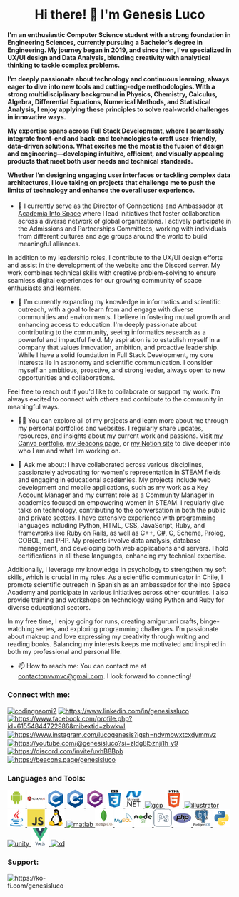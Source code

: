 <h1 align="center">Hi there! 👋 I'm Genesis Luco</h1>
<h4 align="left">I'm an enthusiastic Computer Science student with a strong foundation in Engineering Sciences, currently pursuing a Bachelor’s degree in Engineering. My journey began in 2019, and since then, I’ve specialized in UX/UI design and Data Analysis, blending creativity with analytical thinking to tackle complex problems.
  
I’m deeply passionate about technology and continuous learning, always eager to dive into new tools and cutting-edge methodologies. With a strong multidisciplinary background in Physics, Chemistry, Calculus, Algebra, Differential Equations, Numerical Methods, and Statistical Analysis, I enjoy applying these principles to solve real-world challenges in innovative ways.

My expertise spans across Full Stack Development, where I seamlessly integrate front-end and back-end technologies to craft user-friendly, data-driven solutions. What excites me the most is the fusion of design and engineering—developing intuitive, efficient, and visually appealing products that meet both user needs and technical standards.

Whether I’m designing engaging user interfaces or tackling complex data architectures, I love taking on projects that challenge me to push the limits of technology and enhance the overall user experience.
</h4>

- 🔭 I currently serve as the Director of Connections and Ambassador at [Academia Into Space](https://academiaintospace.wixsite.com/academia-into-space) where I lead initiatives that foster collaboration across a diverse network of global organizations. I actively participate in the Admissions and Partnerships Committees, working with individuals from different cultures and age groups around the world to build meaningful alliances.

In addition to my leadership roles, I contribute to the UX/UI design efforts and assist in the development of the website and the Discord server. My work combines technical skills with creative problem-solving to ensure seamless digital experiences for our growing community of space enthusiasts and learners.

- 🌱 I’m currently expanding my knowledge in informatics and scientific outreach, with a goal to learn from and engage with diverse communities and environments. I believe in fostering mutual growth and enhancing access to education. I'm deeply passionate about contributing to the community, seeing informatics research as a powerful and impactful field.
My aspiration is to establish myself in a company that values innovation, ambition, and proactive leadership. While I have a solid foundation in Full Stack Development, my core interests lie in astronomy and scientific communication. I consider myself an ambitious, proactive, and strong leader, always open to new opportunities and collaborations.

Feel free to reach out if you'd like to collaborate or support my work. I'm always excited to connect with others and contribute to the community in meaningful ways.


- 👨‍💻 You can explore all of my projects and learn more about me through my personal portfolios and websites. I regularly share updates, resources, and insights about my current work and passions. Visit [my Canva portfolio](https://genesisluco.my.canva.site/genesisluco), [my Beacons page](https://website.beacons.ai/genesisluco), or [my Notion site](https://www.notion.so/genesisluco/Hola-soy-G-nesis-Luco-fc3f2788ab804d37b0cd483c79211869) to dive deeper into who I am and what I’m working on.

- 💬 Ask me about: I have collaborated across various disciplines, passionately advocating for women's representation in STEAM fields and engaging in educational academies. My projects include web development and mobile applications, such as my work as a Key Account Manager and my current role as a Community Manager in academies focused on empowering women in STEAM. I regularly give talks on technology, contributing to the conversation in both the public and private sectors.
I have extensive experience with programming languages including Python, HTML, CSS, JavaScript, Ruby, and frameworks like Ruby on Rails, as well as C++, C#, C, Scheme, Prolog, COBOL, and PHP. My projects involve data analysis, database management, and developing both web applications and servers. I hold certifications in all these languages, enhancing my technical expertise.

Additionally, I leverage my knowledge in psychology to strengthen my soft skills, which is crucial in my roles. As a scientific communicator in Chile, I promote scientific outreach in Spanish as an ambassador for the Into Space Academy and participate in various initiatives across other countries. I also provide training and workshops on technology using Python and Ruby for diverse educational sectors.

In my free time, I enjoy going for runs, creating amigurumi crafts, binge-watching series, and exploring programming challenges. I’m passionate about makeup and love expressing my creativity through writing and reading books. Balancing my interests keeps me motivated and inspired in both my professional and personal life.

- 📫 How to reach me: You can contact me at contactonvvmvc@gmail.com. I look forward to connecting!

<h3 align="left">Connect with me:</h3>
<p align="left">
<a href="https://twitter.com/codingnaomi2" target="blank"><img align="center" src="https://raw.githubusercontent.com/rahuldkjain/github-profile-readme-generator/master/src/images/icons/Social/twitter.svg" alt="codingnaomi2" height="30" width="40" /></a>
<a href="https://linkedin.com/in/https://www.linkedin.com/in/genesissluco" target="blank"><img align="center" src="https://raw.githubusercontent.com/rahuldkjain/github-profile-readme-generator/master/src/images/icons/Social/linked-in-alt.svg" alt="https://www.linkedin.com/in/genesissluco" height="30" width="40" /></a>
<a href="https://fb.com/https://www.facebook.com/profile.php?id=61554844722986&mibextid=zbwkwl" target="blank"><img align="center" src="https://raw.githubusercontent.com/rahuldkjain/github-profile-readme-generator/master/src/images/icons/Social/facebook.svg" alt="https://www.facebook.com/profile.php?id=61554844722986&mibextid=zbwkwl" height="30" width="40" /></a>
<a href="https://instagram.com/https://www.instagram.com/lucogenesis?igsh=ndvmbwxtcxdymmvz" target="blank"><img align="center" src="https://raw.githubusercontent.com/rahuldkjain/github-profile-readme-generator/master/src/images/icons/Social/instagram.svg" alt="https://www.instagram.com/lucogenesis?igsh=ndvmbwxtcxdymmvz" height="30" width="40" /></a>
<a href="https://www.youtube.com/c/https://youtube.com/@genesisluco?si=zldg8l5znji1h_y9" target="blank"><img align="center" src="https://raw.githubusercontent.com/rahuldkjain/github-profile-readme-generator/master/src/images/icons/Social/youtube.svg" alt="https://youtube.com/@genesisluco?si=zldg8l5znji1h_y9" height="30" width="40" /></a>
<a href="https://discord.gg/https://discord.com/invite/uvhB8Bpb" target="blank"><img align="center" src="https://raw.githubusercontent.com/rahuldkjain/github-profile-readme-generator/master/src/images/icons/Social/discord.svg" alt="https://discord.com/invite/uvhB8Bpb" height="30" width="40" /></a>
<a href="/https://beacons.page/genesisluco" target="blank"><img align="center" src="https://raw.githubusercontent.com/rahuldkjain/github-profile-readme-generator/master/src/images/icons/Social/rss.svg" alt="https://beacons.page/genesisluco" height="30" width="40" /></a>
</p>

<h3 align="left">Languages and Tools:</h3>
<p align="left"> <a href="https://developer.android.com" target="_blank" rel="noreferrer"> <img src="https://raw.githubusercontent.com/devicons/devicon/master/icons/android/android-original-wordmark.svg" alt="android" width="40" height="40"/> </a> <a href="https://angular.io" target="_blank" rel="noreferrer"> <img src="https://raw.githubusercontent.com/devicons/devicon/master/icons/angularjs/angularjs-original-wordmark.svg" alt="angularjs" width="40" height="40"/> </a> <a href="https://www.cprogramming.com/" target="_blank" rel="noreferrer"> <img src="https://raw.githubusercontent.com/devicons/devicon/master/icons/c/c-original.svg" alt="c" width="40" height="40"/> </a> <a href="https://www.w3schools.com/cpp/" target="_blank" rel="noreferrer"> <img src="https://raw.githubusercontent.com/devicons/devicon/master/icons/cplusplus/cplusplus-original.svg" alt="cplusplus" width="40" height="40"/> </a> <a href="https://www.w3schools.com/cs/" target="_blank" rel="noreferrer"> <img src="https://raw.githubusercontent.com/devicons/devicon/master/icons/csharp/csharp-original.svg" alt="csharp" width="40" height="40"/> </a> <a href="https://www.w3schools.com/css/" target="_blank" rel="noreferrer"> <img src="https://raw.githubusercontent.com/devicons/devicon/master/icons/css3/css3-original-wordmark.svg" alt="css3" width="40" height="40"/> </a> <a href="https://dotnet.microsoft.com/" target="_blank" rel="noreferrer"> <img src="https://raw.githubusercontent.com/devicons/devicon/master/icons/dot-net/dot-net-original-wordmark.svg" alt="dotnet" width="40" height="40"/> </a> <a href="https://cloud.google.com" target="_blank" rel="noreferrer"> <img src="https://www.vectorlogo.zone/logos/google_cloud/google_cloud-icon.svg" alt="gcp" width="40" height="40"/> </a> <a href="https://www.w3.org/html/" target="_blank" rel="noreferrer"> <img src="https://raw.githubusercontent.com/devicons/devicon/master/icons/html5/html5-original-wordmark.svg" alt="html5" width="40" height="40"/> </a> <a href="https://www.adobe.com/in/products/illustrator.html" target="_blank" rel="noreferrer"> <img src="https://www.vectorlogo.zone/logos/adobe_illustrator/adobe_illustrator-icon.svg" alt="illustrator" width="40" height="40"/> </a> <a href="https://www.java.com" target="_blank" rel="noreferrer"> <img src="https://raw.githubusercontent.com/devicons/devicon/master/icons/java/java-original.svg" alt="java" width="40" height="40"/> </a> <a href="https://developer.mozilla.org/en-US/docs/Web/JavaScript" target="_blank" rel="noreferrer"> <img src="https://raw.githubusercontent.com/devicons/devicon/master/icons/javascript/javascript-original.svg" alt="javascript" width="40" height="40"/> </a> <a href="https://www.linux.org/" target="_blank" rel="noreferrer"> <img src="https://raw.githubusercontent.com/devicons/devicon/master/icons/linux/linux-original.svg" alt="linux" width="40" height="40"/> </a> <a href="https://www.mathworks.com/" target="_blank" rel="noreferrer"> <img src="https://upload.wikimedia.org/wikipedia/commons/2/21/Matlab_Logo.png" alt="matlab" width="40" height="40"/> </a> <a href="https://www.mongodb.com/" target="_blank" rel="noreferrer"> <img src="https://raw.githubusercontent.com/devicons/devicon/master/icons/mongodb/mongodb-original-wordmark.svg" alt="mongodb" width="40" height="40"/> </a> <a href="https://www.mysql.com/" target="_blank" rel="noreferrer"> <img src="https://raw.githubusercontent.com/devicons/devicon/master/icons/mysql/mysql-original-wordmark.svg" alt="mysql" width="40" height="40"/> </a> <a href="https://nodejs.org" target="_blank" rel="noreferrer"> <img src="https://raw.githubusercontent.com/devicons/devicon/master/icons/nodejs/nodejs-original-wordmark.svg" alt="nodejs" width="40" height="40"/> </a> <a href="https://www.photoshop.com/en" target="_blank" rel="noreferrer"> <img src="https://raw.githubusercontent.com/devicons/devicon/master/icons/photoshop/photoshop-line.svg" alt="photoshop" width="40" height="40"/> </a> <a href="https://www.php.net" target="_blank" rel="noreferrer"> <img src="https://raw.githubusercontent.com/devicons/devicon/master/icons/php/php-original.svg" alt="php" width="40" height="40"/> </a> <a href="https://www.postgresql.org" target="_blank" rel="noreferrer"> <img src="https://raw.githubusercontent.com/devicons/devicon/master/icons/postgresql/postgresql-original-wordmark.svg" alt="postgresql" width="40" height="40"/> </a> <a href="https://www.python.org" target="_blank" rel="noreferrer"> <img src="https://raw.githubusercontent.com/devicons/devicon/master/icons/python/python-original.svg" alt="python" width="40" height="40"/> </a> <a href="https://unity.com/" target="_blank" rel="noreferrer"> <img src="https://www.vectorlogo.zone/logos/unity3d/unity3d-icon.svg" alt="unity" width="40" height="40"/> </a> <a href="https://vuejs.org/" target="_blank" rel="noreferrer"> <img src="https://raw.githubusercontent.com/devicons/devicon/master/icons/vuejs/vuejs-original-wordmark.svg" alt="vuejs" width="40" height="40"/> </a> <a href="https://www.adobe.com/products/xd.html" target="_blank" rel="noreferrer"> <img src="https://cdn.worldvectorlogo.com/logos/adobe-xd.svg" alt="xd" width="40" height="40"/> </a> </p>

<h3 align="left">Support:</h3>
<p><a href="https://ko-fi.com/https://ko-fi.com/genesisluco"> <img align="left" src="https://cdn.ko-fi.com/cdn/kofi3.png?v=3" height="50" width="210" alt="https://ko-fi.com/genesisluco" /></a></p><br><br>
